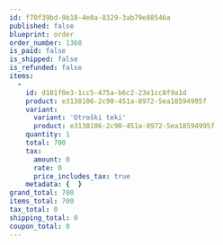 ```yaml
---
id: f70f39bd-9b18-4e0a-8329-3ab79e88546a
published: false
blueprint: order
order_number: 1368
is_paid: false
is_shipped: false
is_refunded: false
items:
  -
    id: d101f0e3-1cc5-475a-b6c2-23e1cc8f9a1d
    product: e3138106-2c90-451a-8972-5ea18594995f
    variant:
      variant: 'Otroški teki'
      product: e3138106-2c90-451a-8972-5ea18594995f
    quantity: 1
    total: 700
    tax:
      amount: 0
      rate: 0
      price_includes_tax: true
    metadata: {  }
grand_total: 700
items_total: 700
tax_total: 0
shipping_total: 0
coupon_total: 0
---
```


